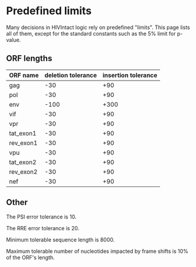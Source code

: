
# Predefined limits

Many decisions in HIVIntact logic rely on predefined "limits".
This page lists all of them,
except for the standard constants such as the 5% limit for p-value.

## ORF lengths

| ORF name    | deletion tolerance | insertion tolerance |
|-------------|--------------------|---------------------|
| gag         | -30                | +90                 |
| pol         | -30                | +90                 |
| env         | -100               | +300                |
| vif         | -30                | +90                 |
| vpr         | -30                | +90                 |
| tat_exon1   | -30                | +90                 |
| rev_exon1   | -30                | +90                 |
| vpu         | -30                | +90                 |
| tat_exon2   | -30                | +90                 |
| rev_exon2   | -30                | +90                 |
| nef         | -30                | +90                 |

## Other

The PSI error tolerance is 10.

The RRE error tolerance is 20.

Minimum tolerable sequence length is 8000.

Maximum tolerable number of nucleotides impacted by frame shifts is 10% of the ORF's length.

